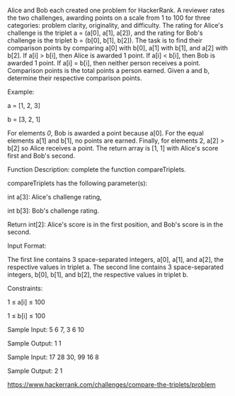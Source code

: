 Alice and Bob each created one problem for HackerRank.
A reviewer rates the two challenges, awarding points on a scale from 1 to 100
for three categories: problem clarity, originality, and difficulty.
The rating for Alice's challenge is the triplet a = (a[0], a[1], a[2]),
and the rating for Bob's challenge is the triplet b = (b[0], b[1], b[2]).
The task is to find their comparison points
by comparing a[0] with b[0], a[1] with b[1], and a[2] with b[2].
If a[i] > b[i], then Alice is awarded 1 point.
If a[i] < b[i], then Bob is awarded 1 point.
If a[i] = b[i], then neither person receives a point.
Comparison points is the total points a person earned.
Given a and b, determine their respective comparison points.

Example:

a = [1, 2, 3]

b = [3, 2, 1]

For elements *0*, Bob is awarded a point because a[0].
For the equal elements a[1] and b[1], no points are earned.
Finally, for elements 2, a[2] > b[2] so Alice receives a point.
The return array is [1, 1] with Alice's score first and Bob's second.

Function Description: complete the function compareTriplets.

compareTriplets has the following parameter(s):

int a[3]: Alice's challenge rating,

int b[3]: Bob's challenge rating.

Return int[2]: Alice's score is in the first position, and Bob's score is in the second.

Input Format:

The first line contains 3 space-separated integers, a[0], a[1], and a[2],
the respective values in triplet a.
The second line contains 3 space-separated integers, b[0], b[1], and b[2],
the respective values in triplet b.

Constraints:

1 ≤ a[i] ≤ 100

1 ≤ b[i] ≤ 100

Sample Input: 5 6 7, 3 6 10

Sample Output: 1 1

Sample Input: 17 28 30, 99 16 8

Sample Output: 2 1

https://www.hackerrank.com/challenges/compare-the-triplets/problem
